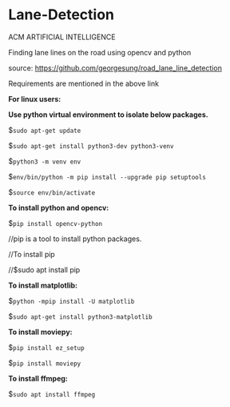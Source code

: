 # Lane-Detection
ACM ARTIFICIAL INTELLIGENCE

Finding lane lines on the road using opencv and python

source:
https://github.com/georgesung/road_lane_line_detection

Requirements are mentioned in the above link

**For linux users:**

**Use python virtual environment to isolate below packages.**

$`sudo apt-get update`

$`sudo apt-get install python3-dev python3-venv`

$`python3 -m venv env`

$`env/bin/python -m pip install --upgrade pip setuptools`

$`source env/bin/activate`


**To install python and opencv:**

$`pip install opencv-python`         

//pip is a tool to install python packages.

//To install pip

//$sudo apt install pip

**To install matplotlib:**

$`python -mpip install -U matplotlib`

$`sudo apt-get install python3-matplotlib`

**To install moviepy:**

$`pip install ez_setup`

$`pip install moviepy`

**To install ffmpeg:**

$`sudo apt install ffmpeg`

